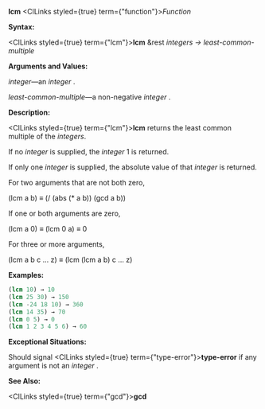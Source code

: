 **lcm** <ClLinks styled={true} term={"function"}><i>Function</i></ClLinks> 



**Syntax:** 



<ClLinks styled={true} term={"lcm"}><b>lcm</b></ClLinks> &amp;rest *integers → least-common-multiple* 



**Arguments and Values:** 



*integer*—an *integer* . 



*least-common-multiple*—a non-negative *integer* . 



**Description:** 



<ClLinks styled={true} term={"lcm"}><b>lcm</b></ClLinks> returns the least common multiple of the *integers*. 



If no *integer* is supplied, the *integer* 1 is returned. 







 



 



If only one *integer* is supplied, the absolute value of that *integer* is returned. 



For two arguments that are not both zero, 



(lcm a b) *≡* (/ (abs (\* a b)) (gcd a b)) 



If one or both arguments are zero, 



(lcm a 0) *≡* (lcm 0 a) *≡* 0 



For three or more arguments, 



(lcm a b c ... z) *≡* (lcm (lcm a b) c ... z) 



**Examples:**
```lisp
(lcm 10) → 10 
(lcm 25 30) → 150 
(lcm -24 18 10) → 360 
(lcm 14 35) → 70 
(lcm 0 5) → 0 
(lcm 1 2 3 4 5 6) → 60 
```
**Exceptional Situations:** 



Should signal <ClLinks styled={true} term={"type-error"}><b>type-error</b></ClLinks> if any argument is not an *integer* . 



**See Also:** 



<ClLinks styled={true} term={"gcd"}><b>gcd</b></ClLinks> 



